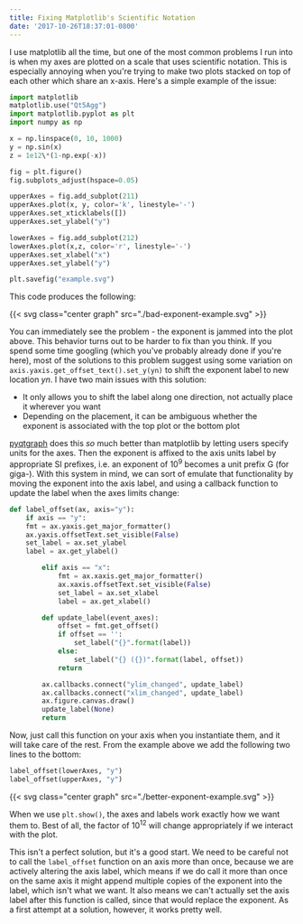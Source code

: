 ```yaml
---
title: Fixing Matplotlib's Scientific Notation
date: '2017-10-26T18:37:01-0800'
---
```


I use matplotlib all the time, but one of the most common problems I run into is when my axes are
plotted on a scale that uses scientific notation. This is especially annoying when you're trying to
make two plots stacked on top of each other which share an x-axis. Here's a simple example of the
issue:

```python
import matplotlib
matplotlib.use("Qt5Agg")
import matplotlib.pyplot as plt
import numpy as np

x = np.linspace(0, 10, 1000)
y = np.sin(x)
z = 1e12\*(1-np.exp(-x))

fig = plt.figure()
fig.subplots_adjust(hspace=0.05)

upperAxes = fig.add_subplot(211)
upperAxes.plot(x, y, color='k', linestyle='-')
upperAxes.set_xticklabels([])
upperAxes.set_ylabel("y")

lowerAxes = fig.add_subplot(212)
lowerAxes.plot(x,z, color='r', linestyle='-')
upperAxes.set_xlabel("x")
upperAxes.set_ylabel("y")

plt.savefig("example.svg")
```

This code produces the following:

{{< svg class="center graph" src="./bad-exponent-example.svg" >}}

You can immediately see the problem - the exponent is jammed into the plot above. This behavior
turns out to be harder to fix than you think. If you spend some time googling (which you've probably
already done if you're here), most of the solutions to this problem suggest using some variation on
`axis.yaxis.get_offset_text().set_y(yn)` to shift the exponent label to new location _yn_. I have
two main issues with this solution:

- It only allows you to shift the label along one direction, not actually place it wherever you
  want
- Depending on the placement, it can be ambiguous whether the exponent is associated with the top
  plot or the bottom plot

[pyqtgraph](https://www.pyqtgraph.org) does this _so_ much better than matplotlib by letting users
specify units for the axes. Then the exponent is affixed to the axis units label by appropriate SI
prefixes, i.e. an exponent of 10<sup>9</sup> becomes a unit prefix G (for giga-). With this system
in mind, we can sort of emulate that functionality by moving the exponent into the axis label, and
using a callback function to update the label when the axes limits change:

```python
def label_offset(ax, axis="y"):
    if axis == "y":
    fmt = ax.yaxis.get_major_formatter()
    ax.yaxis.offsetText.set_visible(False)
    set_label = ax.set_ylabel
    label = ax.get_ylabel()

        elif axis == "x":
            fmt = ax.xaxis.get_major_formatter()
            ax.xaxis.offsetText.set_visible(False)
            set_label = ax.set_xlabel
            label = ax.get_xlabel()

        def update_label(event_axes):
            offset = fmt.get_offset()
            if offset == '':
                set_label("{}".format(label))
            else:
                set_label("{} ({})".format(label, offset))
            return

        ax.callbacks.connect("ylim_changed", update_label)
        ax.callbacks.connect("xlim_changed", update_label)
        ax.figure.canvas.draw()
        update_label(None)
        return
```

Now, just call this function on your axis when you instantiate them, and it will take care of the
rest. From the example above we add the following two lines to the bottom:

```python
label_offset(lowerAxes, "y")
label_offset(upperAxes, "y")
```

{{< svg class="center graph" src="./better-exponent-example.svg" >}}

When we use `plt.show()`, the axes and labels work exactly how we want them to. Best of all, the
factor of 10<sup>12</sup> will change appropriately if we interact with the plot.

This isn't a perfect solution, but it's a good start. We need to be careful not to call the
`label_offset` function on an axis more than once, because we are actively altering the axis label,
which means if we do call it more than once on the same axis it might append multiple copies of the
exponent into the label, which isn't what we want. It also means we can't actually set the axis
label after this function is called, since that would replace the exponent. As a first attempt at a
solution, however, it works pretty well.

